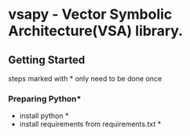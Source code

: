 # vsapy - Vector Symbolic Architecture(VSA) library.

## Getting Started
steps marked with * only need to be done once
### Preparing Python* 
- install python *
- install requirements from requirements.txt *
